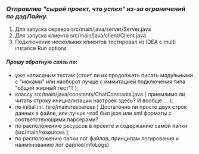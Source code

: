 ### *Отправляю "сырой проект, что успел" из-за ограничений по дэдЛайну.*
1. Для запуска сервера src/main/java/server/Server.java
2. Для запуска клиента src/main/java/client/Client.java
3. Подключение нескольких клиентов тестировал из IDEA с multi instance Run options 
#### ***Прошу обратную связь по:*** 
- уже написаным тестам (стоит ли их продолжать писать модульными с "моками" или наоборот лучше с иммитацией подключения типа "общий жирный тест"? );
- классу src/main/java/constants/ChatConstants.java ( приемлимо ли читать строку инициализации настроек здесь? И вообще ... );
- по initial.ini. (src/main/resources ) Достаточно ли просто двух строк данных в файле, или лучше чтоб был json или xml форматы с соответствующими парсерами?
- по расположению ресурсов в проекте и содержанию самой папки (src/main/resources );
- по расположению папки лог файлов, принципам логирования и наименованию лог файлов(infoLogs) 
